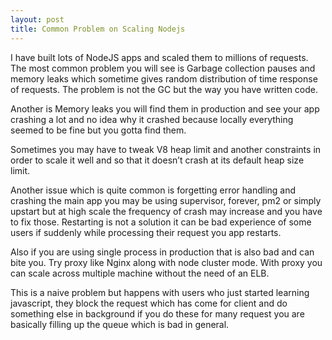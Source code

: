 ```yaml
---
layout: post
title: Common Problem on Scaling Nodejs
---
```


I have built lots of NodeJS apps and scaled them to millions of requests. The most common problem you will see is Garbage collection pauses and memory leaks which sometime gives random distribution of time response of requests. The problem is not the GC but the way you have written code.

Another is Memory leaks you will find them in production and see your app crashing a lot and no idea why it crashed because locally everything seemed to be fine but you gotta find them.

Sometimes you may have to tweak V8 heap limit and another constraints in order to scale it well and so that it doesn’t crash at its default heap size limit.

Another issue which is quite common is forgetting error handling and crashing the main app you may be using supervisor, forever, pm2 or simply upstart but at high scale the frequency of crash may increase and you have to fix those. Restarting is not a solution it can be bad experience of some users if suddenly while processing their request you app restarts.

Also if you are using single process in production that is also bad and can bite you. Try proxy like Nginx along with node cluster mode. With proxy you can scale across multiple machine without the need of an ELB.

This is a naive problem but happens with users who just started learning javascript, they block the request which has come for client and do something else in background if you do these for many request you are basically filling up the queue which is bad in general.